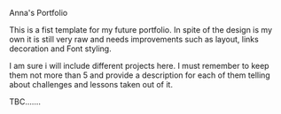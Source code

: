 Anna's Portfolio

This is a fist template for my future portfolio. In spite of the design is my own it is still very raw and needs improvements such as layout, links decoration and Font styling.

I am sure i will include different projects here. I must remember to keep them not more than 5 and provide a description for each of them telling about challenges and lessons taken out of it. 

TBC.......